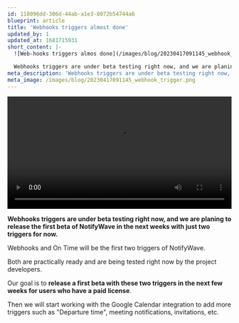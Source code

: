 ```yaml
---
id: 118096dd-306d-44ab-a1e3-8072b54744a6
blueprint: article
title: 'Webhooks triggers almost done'
updated_by: 1
updated_at: 1681715931
short_content: |-
  ![Web-hooks triggers almos done](/images/blog/20230417091145_webhook_trigger.png)

  Webhooks triggers are under beta testing right now, and we are planing to release the first beta of NotifyWave in the next weeks with just two triggers for now.
meta_description: 'Webhooks triggers are under beta testing right now, and we are planing to release the first beta of NotifyWave in the next weeks with just two triggers for now.'
meta_image: /images/blog/20230417091145_webhook_trigger.png
---
```

<video width="100%" height="auto" controls>
  <source src="/images/blog/20230417090702_webhook_trigger.mp4" type="video/mp4">
Your browser does not support the video tag.
</video>

**Webhooks triggers are under beta testing right now, and we are planing to release the first beta of NotifyWave in the next weeks with just two triggers for now.**

Webhooks and On Time will be the first two triggers of NotifyWave.

Both are practically ready and are being tested right now by the project developers.

Our goal is to **release a first beta with these two triggers in the next few weeks for users who have a paid license**.

Then we will start working with the Google Calendar integration to add more triggers such as "Departure time", meeting notifications, invitations, etc.